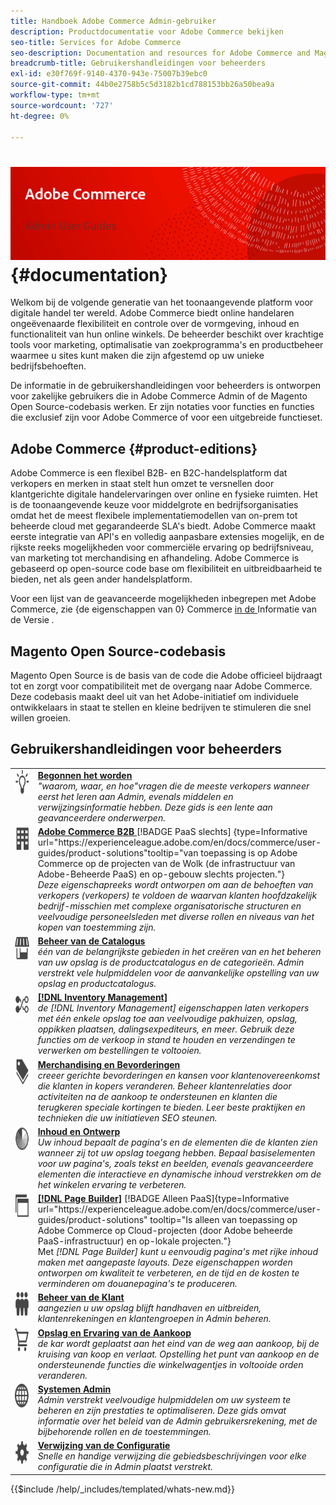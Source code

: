 ```yaml
---
title: Handboek Adobe Commerce Admin-gebruiker
description: Productdocumentatie voor Adobe Commerce bekijken
seo-title: Services for Adobe Commerce
seo-description: Documentation and resources for Adobe Commerce and Magento Open Source users working in the Admin.
breadcrumb-title: Gebruikershandleidingen voor beheerders
exl-id: e30f769f-9140-4370-943e-75007b39ebc0
source-git-commit: 44b0e2758b5c5d3182b1cd788153bb26a50bea9a
workflow-type: tm+mt
source-wordcount: '727'
ht-degree: 0%

---
```


# &#x200B;<!-- use banner as heading -->![ documentatie Admin ](./assets/banner-user-home.png) {#documentation}

Welkom bij de volgende generatie van het toonaangevende platform voor digitale handel ter wereld. Adobe Commerce biedt online handelaren ongeëvenaarde flexibiliteit en controle over de vormgeving, inhoud en functionaliteit van hun online winkels. De beheerder beschikt over krachtige tools voor marketing, optimalisatie van zoekprogramma&#39;s en productbeheer waarmee u sites kunt maken die zijn afgestemd op uw unieke bedrijfsbehoeften.

De informatie in de gebruikershandleidingen voor beheerders is ontworpen voor zakelijke gebruikers die in Adobe Commerce Admin of de Magento Open Source-codebasis werken. Er zijn notaties voor functies en functies die exclusief zijn voor Adobe Commerce of voor een uitgebreide functieset.

## Adobe Commerce {#product-editions}

Adobe Commerce is een flexibel B2B- en B2C-handelsplatform dat verkopers en merken in staat stelt hun omzet te versnellen door klantgerichte digitale handelervaringen over online en fysieke ruimten. Het is de toonaangevende keuze voor middelgrote en bedrijfsorganisaties omdat het de meest flexibele implementatiemodellen van on-prem tot beheerde cloud met gegarandeerde SLA&#39;s biedt. Adobe Commerce maakt eerste integratie van API&#39;s en volledig aanpasbare extensies mogelijk, en de rijkste reeks mogelijkheden voor commerciële ervaring op bedrijfsniveau, van marketing tot merchandising en afhandeling. Adobe Commerce is gebaseerd op open-source code base om flexibiliteit en uitbreidbaarheid te bieden, net als geen ander handelsplatform.

Voor een lijst van de geavanceerde mogelijkheden inbegrepen met Adobe Commerce, zie {de eigenschappen van 0} Commerce [ in de ](https://experienceleague.adobe.com/docs/commerce-operations/release/features.html?lang=en) Informatie van de Versie _._

## Magento Open Source-codebasis

Magento Open Source is de basis van de code die Adobe officieel bijdraagt tot en zorgt voor compatibiliteit met de overgang naar Adobe Commerce. Deze codebasis maakt deel uit van het Adobe-initiatief om individuele ontwikkelaars in staat te stellen en kleine bedrijven te stimuleren die snel willen groeien.

## Gebruikershandleidingen voor beheerders

<table>
<tr>
   <td valign="top" width="60px">
       <img alt="Aan de slag" src="./assets/icon-lightbulb.svg" width="40" height="40" /></td>
   <td valign="top">
   <a href="https://experienceleague.adobe.com/docs/commerce-admin/start/guide-overview.html"><strong> Begonnen het worden </strong></a>
    <div>
    <em> "waarom, waar, en hoe"vragen die de meeste verkopers wanneer eerst het leren aan Admin, evenals middelen en verwijzingsinformatie hebben. Deze gids is een lente aan geavanceerdere onderwerpen.</em>
    <br> </div>
  </td>
  </tr>
<tr>
  <td valign="top">
      <img alt="Adobe Commerce B2B" src="./assets/icon-building.svg" width="40" height="40"/></td>
   <td valign="top"><a href="https://experienceleague.adobe.com/docs/commerce-admin/b2b/guide-overview.html"><strong> Adobe Commerce B2B </strong></a> [!BADGE PaaS slechts] {type=Informative url="https://experienceleague.adobe.com/en/docs/commerce/user-guides/product-solutions"tooltip="van toepassing is op Adobe Commerce op de projecten van de Wolk (de infrastructuur van Adobe-Beheerde PaaS) en op-gebouw slechts projecten."}
    <div><em> Deze eigenschapreeks wordt ontworpen om aan de behoeften van verkopers (verkopers) te voldoen de waarvan klanten hoofdzakelijk bedrijf-misschien met complexe organisatorische structuren en veelvoudige personeelsleden met diverse rollen en niveaus van het kopen van toestemming zijn.</em>
    <br></div>
  </td>
</tr>
<tr>
  <td valign="top">
    <img alt="Catalogusbeheer" src="./assets/icon-shop.svg" width="40" height="40"/></td>
   <td valign="top"><a href="https://experienceleague.adobe.com/docs/commerce-admin/catalog/guide-overview.html"><strong> Beheer van de Catalogus </strong></a>
    <div><em> één van de belangrijkste gebieden in het creëren van en het beheren van uw opslag is de productcatalogus en de categorieën. Admin verstrekt vele hulpmiddelen voor de aanvankelijke opstelling van uw opslag en productcatalogus.</em>
    <br></div>
  </td>
    </tr>
<tr>
    <td valign="top">
       <img alt="Inventory management" src="./assets/icon-transfer.svg" width="40" height="40"/></td>
   <td valign="top"><a href="https://experienceleague.adobe.com/docs/commerce-admin/inventory/guide-overview.html"> <strong>[!DNL Inventory Management]</strong></a>
    <div><em> de [!DNL Inventory Management] eigenschappen laten verkopers met één enkele opslag toe aan veelvoudige pakhuizen, opslag, oppikken plaatsen, dalingsexpediteurs, en meer. Gebruik deze functies om de verkoop in stand te houden en verzendingen te verwerken om bestellingen te voltooien. </em></div>
  </td>
</tr>
<tr>
    <td valign="top">
       <img alt="Merchandising en promoties" src="./assets/icon-labels.svg" width="40" height="40"/></td>
   <td valign="top"><a href="https://experienceleague.adobe.com/docs/commerce-admin/marketing/guide-overview.html"> <strong> Merchandising en Bevorderingen </strong> </a>
    <div><em> creeer gerichte bevorderingen en kansen voor klantenovereenkomst die klanten in kopers veranderen. Beheer klantenrelaties door activiteiten na de aankoop te ondersteunen en klanten die terugkeren speciale kortingen te bieden. Leer beste praktijken en technieken die uw initiatieven SEO steunen.</em></div>
  </td>
</tr>
<tr>
    <td valign="top">
       <img alt="Inhoud en ontwerp" src="./assets/icon-color-wheel.svg" width="40" height="40"/></td>
   <td valign="top"><a href="https://experienceleague.adobe.com/docs/commerce-admin/content-design/guide-overview.html"> <strong> Inhoud en Ontwerp </strong> </a>
    <div><em> Uw inhoud bepaalt de pagina's en de elementen die de klanten zien wanneer zij tot uw opslag toegang hebben. Bepaal basiselementen voor uw pagina's, zoals tekst en beelden, evenals geavanceerdere elementen die interactieve en dynamische inhoud verstrekken om de het winkelen ervaring te verbeteren.</em></div>
  </td>
</tr>
<tr>
    <td valign="top">
       <img alt="Page Builder" src="./assets/icon-web-pages.svg" width="40" height="40"/></td>
   <td valign="top"><a href="https://experienceleague.adobe.com/docs/commerce-admin/page-builder/guide-overview.html"> <strong>[!DNL Page Builder]</strong></a> [!BADGE Alleen PaaS]{type=Informative url="https://experienceleague.adobe.com/en/docs/commerce/user-guides/product-solutions" tooltip="Is alleen van toepassing op Adobe Commerce op Cloud-projecten (door Adobe beheerde PaaS-infrastructuur) en op-lokale projecten."}
    <div>Met <em>[!DNL Page Builder] kunt u eenvoudig pagina's met rijke inhoud maken met aangepaste layouts. Deze eigenschappen worden ontworpen om kwaliteit te verbeteren, en de tijd en de kosten te verminderen om douanepagina's te produceren.</em></div>
  </td>
</tr>
<tr>
    <td valign="top">
       <img alt="Klantenbeheer" src="./assets/icon-demographic.svg" width="40" height="40"/></td>
   <td valign="top"><a href="https://experienceleague.adobe.com/docs/commerce-admin/customers/guide-overview.html"> <strong> Beheer van de Klant </strong> </a>
    <div><em> aangezien u uw opslag blijft handhaven en uitbreiden, klantenrekeningen en klantengroepen in Admin beheren.</em></div>
  </td>
</tr>
<tr>
    <td valign="top">
       <img alt="Winkels en koopervaring" src="./assets/icon-shopping-cart.svg" width="40" height="40"/></td>
   <td valign="top"><a href="https://experienceleague.adobe.com/docs/commerce-admin/stores-sales/guide-overview.html"> <strong> Opslag en Ervaring van de Aankoop </strong> </a>
    <div><em> de kar wordt geplaatst aan het eind van de weg aan aankoop, bij de kruising van koop en verlaat. Opstelling het punt van aankoop en de ondersteunende functies die winkelwagentjes in voltooide orden veranderen.</em></div>
  </td>
</tr>
<tr>
    <td valign="top">
       <img alt="Beheersystemen" src="./assets/icon-globe-grid.svg" width="40" height="40"/></td>
   <td valign="top"><a href="https://experienceleague.adobe.com/docs/commerce-admin/systems/guide-overview.html"> <strong> Systemen Admin </strong> </a>
    <div><em> Admin verstrekt veelvoudige hulpmiddelen om uw systeem te beheren en zijn prestaties te optimaliseren. Deze gids omvat informatie over het beleid van de Admin gebruikersrekening, met de bijbehorende rollen en de toestemmingen.</em></div>
  </td>
</tr>
<tr>
    <td valign="top">
       <img alt="Configuratieverwijzing" src="./assets/icon-settings.svg" width="40" height="40"/></td>
   <td valign="top"><a href="https://experienceleague.adobe.com/docs/commerce-admin/config/guide-overview.html"> <strong> Verwijzing van de Configuratie </strong> </a>
    <div><em> Snelle en handige verwijzing die gebiedsbeschrijvingen voor elke configuratie die in Admin plaatst verstrekt.</em></div>
  </td>
</tr>
</table>

{{$include /help/_includes/templated/whats-new.md}}

<!-- Last updated from includes: 2025-09-03 15:52:22 -->
